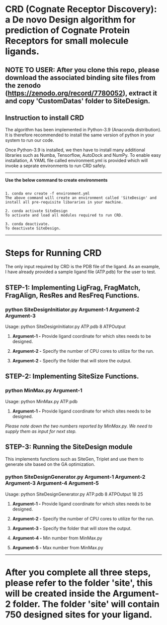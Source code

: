 # CRD (Cognate Receptor Discovery): a De novo Design algorithm for prediction of Cognate Protein Receptors for small molecule ligands.
## NOTE TO USER: After you clone this repo, please download the associated binding site files from the zenodo (https://zenodo.org/record/7780052), extract it and copy 'CustomDatas' folder to SiteDesign.

## Instruction to install CRD
The algorithm has been implemented in Python-3.9 (Anaconda distribution). It is therefore recommended to install the same version of python in your system to run our code.

Once Python-3.9 is installed, we then have to install many additional libraries such as Numba, Tensorflow, AutoDock and NumPy. To enable easy installation, A YAML file called environment.yml is provided which will invoke a seprate environments to run CRD safely.

****
**Use the below command to create environments**
```
 
1. conda env create -f environment.yml
The above command will create an environment called 'SiteDesign' and install all pre-requisite libararies in your machine.

2. conda activate SiteDesign
To activate and load all modules required to run CRD. 

3. conda deactivate.
To deactivate SiteDesign.
```


---


# Steps for Running CRD

The only input required by CRD is the PDB file of the ligand. As an example, I have already provided a sample ligand file (ATP.pdb) for the user to test.


## STEP-1: Implementing LigFrag, FragMatch, FragAlign, ResRes and ResFreq Functions.
### python SiteDesignInitiator.py Argument-1 Argument-2 Argument-3

Usage: python SiteDesignInitiator.py ATP.pdb 8 ATPOutput  

1. **Argument-1 -** Provide ligand coordinate for which sites needs to be designed.

2. **Argument-2 -** Specify the number of CPU cores to utilize for the run. 

3. **Argument-2 -** Specify the folder that will store the output.

## STEP-2: Implementing SiteSize Functions.
### python MinMax.py Argument-1

Usage: python MinMax.py ATP.pdb  

1. **Argument-1 -** Provide ligand coordinate for which sites needs to be designed.

<em> Please note down the two numbers reported by MinMax.py. We need to supply them as input for next step. </em>

## STEP-3: Running the SiteDesign module
This implements functions such as SiteGen, Triplet and use them to generate site based on the GA optimization.
### python SiteDesignGenerator.py Argument-1 Argument-2 Argument-3 Argument-4 Argument-5

Usage: python SiteDesignGenerator.py ATP.pdb 8 ATPOutput 18 25
  
1. **Argument-1 -** Provide ligand coordinate for which sites needs to be designed.

2. **Argument-2 -** Specify the number of CPU cores to utilize for the run. 

3. **Argument-3 -** Specify the folder that will store the output.

4. **Argument-4 -** Min number from MinMax.py

5. **Argument-5 -** Max number from MinMax.py

---
# After you complete all three steps, please refer to the folder 'site', this will be created inside the Argument-2 folder. The folder 'site' will contain 750 designed sites for your ligand.
